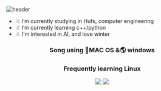 ![header](https://capsule-render.vercel.app/api?type=waving&color=timeGradient&height=300&section=header&text=Song%20&fontSize=90)


- ☃ I’m currently studying in Hufs, computer engineering
- ☃ I’m currently learning c++/python
- ☃ I'm interested in AI, and love winter

<p>
<h3 align="center"> Song using 🍎MAC OS &🌎 windows</h3>
<h3 align="center"> Frequently learning Linux </h3>

</p>
<p align="center">
<img src="https://img.shields.io/badge/Python-3776AB?style=for-the-badge&logo=Python&logoColor=white"/></a>
<img src="https://img.shields.io/badge/C++-00599C?style=for-the-badge&logo=cpp&logoColor=white"/>  </a>





